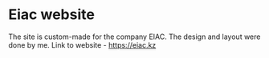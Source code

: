 # Eiac website
The site is custom-made for the company EIAC. The design and layout were done by me.
Link to website - https://eiac.kz
